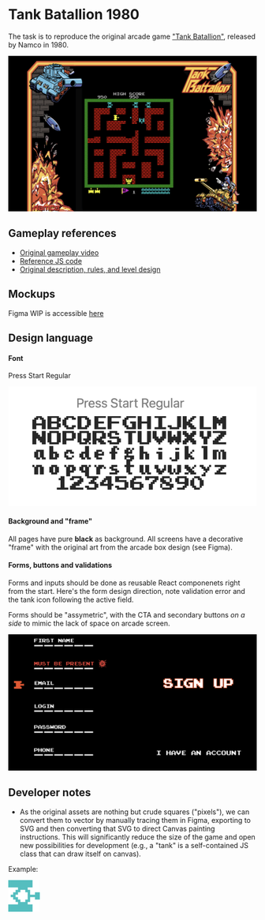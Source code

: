 # Tank Batallion 1980

The task is to reproduce the original arcade game ["Tank Batallion"](https://en.wikipedia.org/wiki/Tank_Battalion), released by Namco in 1980.

![Game screen](./docs/game.png)

## Gameplay references

- [Original gameplay video](https://www.youtube.com/watch?v=Qv67z84ypS0)
- [Reference JS code](https://github.com/kon-rad/tank-battalion)
- [Original description, rules, and level design](https://strategywiki.org/wiki/Tank_Battalion)

## Mockups

Figma WIP is accessible [here](https://www.figma.com/file/vwAWkh6r79NBj2awpUnmBT/Tank-Batallion?node-id=1%3A61)

## Design language

#### Font

Press Start Regular

![Press Start Regular](./docs/press_start.png)

#### Background and "frame"

All pages have pure **black** as background. All screens have a decorative "frame" with the original art from the arcade box design (see Figma).

#### Forms, buttons and validations

Forms and inputs should be done as reusable React componenets right from the start. Here's the form design direction, note validation error and the tank icon following the active field.

Forms should be "assymetric", with the CTA and secondary buttons _on a side_ to mimic the lack of space on arcade screen.

![Form design](./docs/form.png)

## Developer notes

- As the original assets are nothing but crude squares ("pixels"), we can convert them to vector by manually tracing them in Figma, exporting to SVG and then converting that SVG to direct Canvas painting instructions. This will significantly reduce the size of the game and open new possibilities for development (e.g., a "tank" is a self-contained JS class that can draw itself on canvas).

Example:

![Tank in SVG](./assets/enemy_tank.svg)
